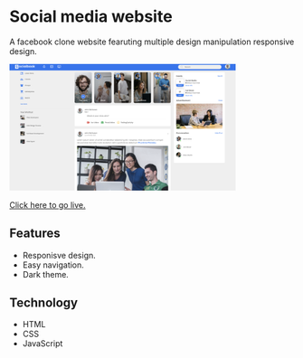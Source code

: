 # Social media website
A facebook clone website fearuting multiple design manipulation responsive design.

<img src="https://github.com/sajal9922/My-portfolio/blob/main/Images/social-book-image.png" alt="drawing" style="width:400px;"/>

[Click here to go live.](https://sajal9922.github.io/social_book/)
## Features
* Responisve design.
* Easy navigation.
* Dark theme.

## Technology
* HTML
* CSS
* JavaScript
